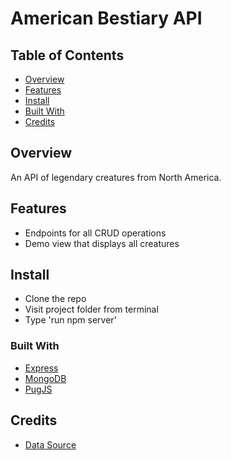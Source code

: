 # American Bestiary API

## Table of Contents

- [Overview](#overview)
- [Features](#features)
- [Install](#install)
- [Built With](#built-with)
- [Credits](#credits)

## Overview
An API of legendary creatures from North America.

## Features
- Endpoints for all CRUD operations
- Demo view that displays all creatures

## Install
- Clone the repo
- Visit project folder from terminal
- Type 'run npm server'

### Built With
- [Express](https://expressjs.com)
- [MongoDB](https://www.mongodb.com)
- [PugJS](https://pugjs.org)

## Credits
- [Data Source](https://www.behance.net/gallery/81851893/The-American-Bestiary?locale=en_US)
